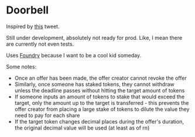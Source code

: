 # Doorbell

Inspired by [this](https://twitter.com/_Dave__White_/status/1476277812344483841) tweet.

Still under development, absolutely not ready for prod. Like, I mean there are currently not even tests.

Uses [Foundry](https://github.com/gakonst/foundry) because I want to be a cool kid someday.

Some notes:

* Once an offer has been made, the offer creator cannot revoke the offer
* Similarly, once someone has staked tokens, they cannot withdraw unless the deadline passes without hitting the target amount of tokens
* If someone inputs an amount of tokens to stake that would exceed the target, only the amount up to the target is transferred - this prevents the offer creator from placing a large stake of tokens to dilute the value they need to pay for each share
* If the target token changes decimal places during the offer's duration, the original decimal value will be used (at least as of rn)